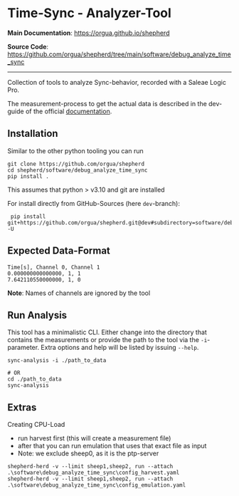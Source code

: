 # Time-Sync - Analyzer-Tool

**Main Documentation**: <https://orgua.github.io/shepherd>

**Source Code**: <https://github.com/orgua/shepherd/tree/main/software/debug_analyze_time_sync>

---

Collection of tools to analyze Sync-behavior, recorded with a Saleae Logic Pro.

The measurement-process to get the actual data is described in the dev-guide of the official [documentation](https://orgua.github.io/shepherd).

## Installation

Similar to the other python tooling you can run

```Shell
git clone https://github.com/orgua/shepherd
cd shepherd/software/debug_analyze_time_sync
pip install .
```

This assumes that python > v3.10 and git are installed

For install directly from GitHub-Sources (here `dev`-branch):

```Shell
 pip install git+https://github.com/orgua/shepherd.git@dev#subdirectory=software/debug_analyze_time_sync -U
```

## Expected Data-Format

```
Time[s], Channel 0, Channel 1
0.000000000000000, 1, 1
7.642110550000000, 1, 0
```

**Note**: Names of channels are ignored by the tool

## Run Analysis

This tool has a minimalistic CLI.
Either change into the directory that contains the measurements or provide the path to the tool via the `-i`-parameter.
Extra options and help will be listed by issuing `--help`.

```shell
sync-analysis -i ./path_to_data

# OR
cd ./path_to_data
sync-analysis
```

## Extras

Creating CPU-Load

- run harvest first (this will create a measurement file)
- after that you can run emulation that uses that exact file as input
- Note: we exclude sheep0, as it is the ptp-server

```Shell
shepherd-herd -v --limit sheep1,sheep2, run --attach .\software\debug_analyze_time_sync\config_harvest.yaml
shepherd-herd -v --limit sheep1,sheep2, run --attach .\software\debug_analyze_time_sync\config_emulation.yaml
```
